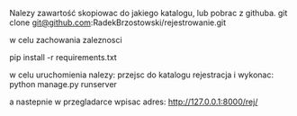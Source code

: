 Nalezy zawartość skopiowac do jakiego katalogu, lub pobrac z githuba.
git clone git@github.com:RadekBrzostowski/rejestrowanie.git

w celu zachowania zaleznosci 

pip install -r requirements.txt

w celu uruchomienia nalezy:
przejsc do katalogu rejestracja i wykonac:
python manage.py runserver

a nastepnie w przegladarce wpisac adres:
http://127.0.0.1:8000/rej/
